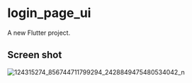 # login_page_ui

A new Flutter project.

## Screen shot

![124315274_856744711799294_2428849475480534042_n](https://user-images.githubusercontent.com/33056647/98449797-27e81e80-2161-11eb-98a7-b69e2b86b408.jpg)
